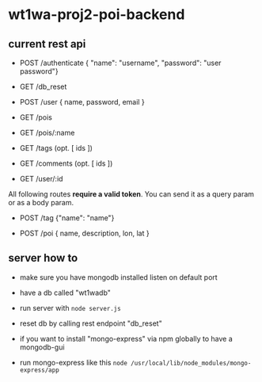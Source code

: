 # wt1wa-proj2-poi-backend

## current rest api

* POST /authenticate { "name": "username", "password": "user password"}

* GET /db_reset

* POST /user { name, password, email }

* GET /pois

* GET /pois/:name

* GET /tags  (opt. [ ids ])

* GET /comments  (opt. [ ids ])

* GET /user/:id

All following routes **require a valid token**. You can send it as a query param or as a body param.

* POST /tag {"name": "name"}

* POST /poi { name, description, lon, lat }

## server how to

* make sure you have mongodb installed listen on default port
* have a db called "wt1wadb"

* run server with `node server.js`

* reset db by calling rest endpoint "db_reset"

* if you want to install "mongo-express" via npm globally to have a mongodb-gui
* run mongo-express like this `node /usr/local/lib/node_modules/mongo-express/app`
